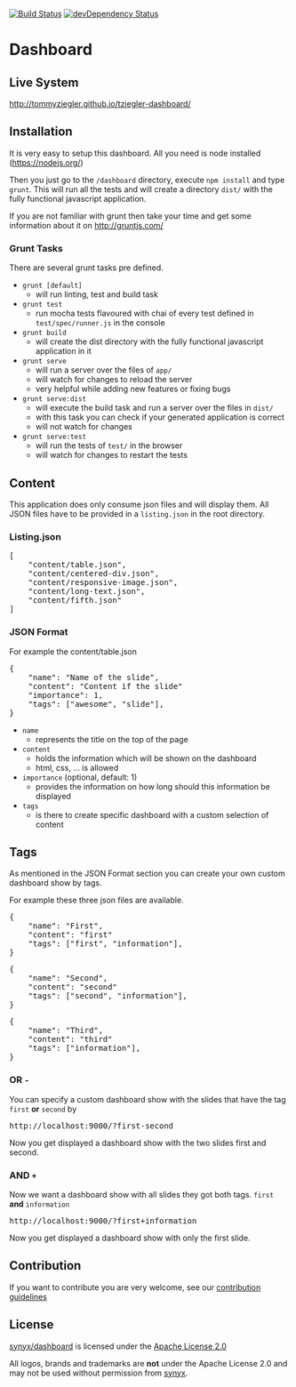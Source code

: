 [![Build Status](https://travis-ci.org/tommyziegler/dashboard.svg?branch=master)](https://travis-ci.org/tommyziegler/dashboard) [![devDependency Status](https://david-dm.org/tommyziegler/dashboard/dev-status.svg)](https://david-dm.org/tommyziegler/dashboard#info=devDependencies)


# Dashboard


## Live System

http://tommyziegler.github.io/tziegler-dashboard/


## Installation

It is very easy to setup this dashboard. All you need is node installed (https://nodejs.org/)

Then you just go to the `/dashboard` directory, execute `npm install` and type `grunt`.
This will run all the tests and will create a directory `dist/` with the fully functional javascript application.

If you are not familiar with grunt then take your time and get some information about it on http://gruntjs.com/

### Grunt Tasks

There are several grunt tasks pre defined.

* `grunt [default]`
    * will run linting, test and build task
* `grunt test`
    * run mocha tests flavoured with chai of every test defined in `test/spec/runner.js` in the console
* `grunt build`
    * will create the dist directory with the fully functional javascript application in it
* `grunt serve`
    * will run a server over the files of `app/`
    * will watch for changes to reload the server
    * very helpful while adding new features or fixing bugs
* `grunt serve:dist`
    * will execute the build task and run a server over the files in `dist/`
    * with this task you can check if your generated application is correct
    * will not watch for changes
* `grunt serve:test`
    * will run the tests of `test/` in the browser
    * will watch for changes to restart the tests


## Content

This application does only consume json files and will display them.
All JSON files have to be provided in a `listing.json` in the root directory.

### Listing.json
<pre>
[
    "content/table.json",
    "content/centered-div.json",
    "content/responsive-image.json",
    "content/long-text.json",
    "content/fifth.json"
]
</pre>

### JSON Format

For example the content/table.json
<pre>
{
    "name": "Name of the slide",
    "content": "Content if the slide"
    "importance": 1,
    "tags": ["awesome", "slide"],
}
</pre>

* `name`
    * represents the title on the top of the page
* `content`
    * holds the information which will be shown on the dashboard
    * html, css, ... is allowed
* `importance` (optional, default: 1)
    * provides the information on how long should this information be displayed
* `tags`
    * is there to create specific dashboard with a custom selection of content


## Tags

As mentioned in the JSON Format section you can create your own custom dashboard show by tags.

For example these three json files are available.

<pre>
{
    "name": "First",
    "content": "first"
    "tags": ["first", "information"],
}
</pre>

<pre>
{
    "name": "Second",
    "content": "second"
    "tags": ["second", "information"],
}
</pre>

<pre>
{
    "name": "Third",
    "content": "third"
    "tags": ["information"],
}
</pre>

### OR `-`

You can specify a custom dashboard show with the slides that have the tag `first` **or** `second` by

<pre>
http://localhost:9000/?first-second
</pre>

Now you get displayed a dashboard show with the two slides first and second.

### AND `+`

Now we want a dashboard show with all slides they got both tags. `first` **and** `information`

<pre>
http://localhost:9000/?first+information
</pre>

Now you get displayed a dashboard show with only the first slide.


## Contribution

If you want to contribute you are very welcome, see our [contribution guidelines](CONTRIBUTING.md)


## License

[synyx/dashboard](http://github.com/synyx/dashboard) is licensed under the [Apache License 2.0](http://www.apache.org/licenses/LICENSE-2.0)

All logos, brands and trademarks are **not** under the Apache License 2.0 and may not be used without permission from [synyx](http://www.synyx.de/).
